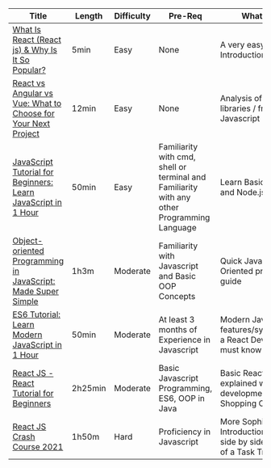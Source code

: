 | Title | Length | Difficulty | Pre-Req | What to expect |
|-------| -------|--------------|---------------|---|
| [What Is React (React js) & Why Is It So Popular?](https://yewtu.be/watch?v=N3AkSS5hXMA) | 5min | Easy | None | A very easy and detailed Introduction to ReactJS |
| [React vs Angular vs Vue: What to Choose for Your Next Project](https://yewtu.be/watch?v=i8xsbYgMiBs) | 12min | Easy  | None | Analysis of top three libraries / frameworks of Javascript |
|[JavaScript Tutorial for Beginners: Learn JavaScript in 1 Hour](https://yewtu.be/watch?v=W6NZfCO5SIk)|50min|Easy|Familiarity with cmd, shell or terminal and Familiarity with any other Programming Language|Learn Basics of Javascript and Node.js|
|[Object-oriented Programming in JavaScript: Made Super Simple](https://yewtu.be/watch?v=PFmuCDHHpwk)|1h3m|Moderate|Familiarity with Javascript and Basic OOP Concepts|Quick Javascript Object Oriented programming guide|
|[ES6 Tutorial: Learn Modern JavaScript in 1 Hour](https://yewtu.be/watch?v=NCwa_xi0Uuc)|50min|Moderate| At least 3 months of Experience in Javascript|Modern Javascript features/syntax/constructs a React Developer shall must know|
| [React JS - React Tutorial for Beginners](https://yewtu.be/watch?v=Ke90Tje7VS0) | 2h25min | Moderate | Basic Javascript Programming, ES6, OOP in Java | Basic React Concepts explained with side by side development of a Shopping Cart Project  |
| [React JS Crash Course 2021](https://yewtu.be/watch?v=w7ejDZ8SWv8) | 1h50m | Hard | Proficiency in Javascript | More Sophisticated Introduction to React with side by side development of a Task Tracker Project |
